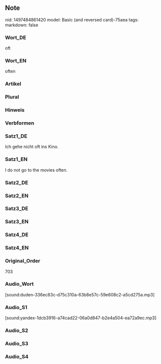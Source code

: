 ## Note
nid: 1497484861420
model: Basic (and reversed card)-75aea
tags: 
markdown: false

### Wort_DE
oft

### Wort_EN
often

### Artikel


### Plural


### Hinweis


### Verbformen


### Satz1_DE
Ich gehe nicht oft ins Kino.

### Satz1_EN
I do not go to the movies often.

### Satz2_DE


### Satz2_EN


### Satz3_DE


### Satz3_EN


### Satz4_DE


### Satz4_EN


### Original_Order
703

### Audio_Wort
[sound:duden-336ec83c-d75c310a-63b8e57c-59e608c2-a5cd275a.mp3]

### Audio_S1
[sound:yandex-1dcb3916-a74cad22-06a0d847-b2e4a504-ea72a9ec.mp3]

### Audio_S2


### Audio_S3


### Audio_S4

